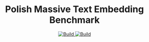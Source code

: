 <h1 align="center">Polish Massive Text Embedding Benchmark </h1>
<p align="center">
    <a href="https://huggingface.co/PL-MTEB">
        <img alt="Build" src="https://img.shields.io/badge/PL_MTEB-🤗-yellow">
    </a>
    <a href="https://www.python.org/">
        <img alt="Build" src="https://img.shields.io/badge/Made with-Python-red">
    </a>
</p>